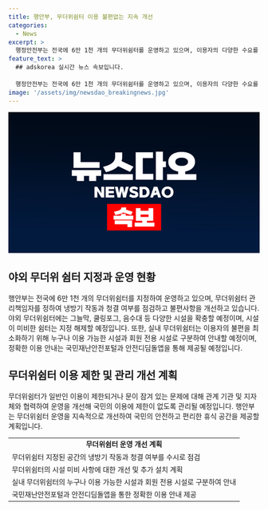 ```yaml
---
title: 행안부, 무더위쉼터 이용 불편없는 지속 개선
categories:
  - News
excerpt: >
  행정안전부는 전국에 6만 1천 개의 무더위쉼터를 운영하고 있으며, 이용자의 다양한 수요를 충족하기 위해 야외쉼터도 운영 중이다. 관리책임자를 정하여 냉방기 작동, 청결 여부 등을 수시로 점검하고 불편사항을 개선하고 있다. 앞으로는 더 많은 시설을 확충하고, 정비를 통해 국민의 무더위쉼터 이용이 원활하도록 할 것이라고 밝혔다.
feature_text: >
  ## adskorea 실시간 뉴스 속보입니다.

  행정안전부는 전국에 6만 1천 개의 무더위쉼터를 운영하고 있으며, 이용자의 다양한 수요를 충족하기 위해 야외쉼터도 운영 중이다. 관리책임자를 정하여 냉방기 작동, 청결 여부 등을 수시로 점검하고 불편사항을 개선하고 있다. 앞으로는 더 많은 시설을 확충하고, 정비를 통해 국민의 무더위쉼터 이용이 원활하도록 할 것이라고 밝혔다.
image: '/assets/img/newsdao_breakingnews.jpg'
---
```


<p><img src="/assets/img/newsdao_breakingnews.jpg" alt="adskorea 속보" /></p>

<h2 data-ke-size="size26">야외 무더위 쉼터 지정과 운영 현황</h2>

<p data-ke-size="size16">행안부는 전국에 6만 1천 개의 무더위쉼터를 지정하여 운영하고 있으며, 무더위쉼터 관리책임자를 정하여 냉방기 작동과 청결 여부를 점검하고 불편사항을 개선하고 있습니다. 야외 무더위쉼터에는 그늘막, 쿨링포그, 음수대 등 다양한 시설을 확충할 예정이며, 시설이 미비한 쉼터는 지정 해제할 예정입니다. 또한, 실내 무더위쉼터는 이용자의 불편을 최소화하기 위해 누구나 이용 가능한 시설과 회원 전용 시설로 구분하여 안내할 예정이며, 정확한 이용 안내는 국민재난안전포털과 안전디딤돌앱을 통해 제공될 예정입니다.</p>

<h2 data-ke-size="size26">무더위쉼터 이용 제한 및 관리 개선 계획</h2>

<p data-ke-size="size16">무더위쉼터가 일반인 이용이 제한되거나 문이 잠겨 있는 문제에 대해 관계 기관 및 지자체와 협력하여 운영을 개선해 국민의 이용에 제한이 없도록 관리될 예정입니다. 행안부는 무더위쉼터 운영을 지속적으로 개선하여 국민의 안전하고 편리한 휴식 공간을 제공할 계획입니다.</p>

<table>
    <tr>
        <td style="text-align: center; height: 17px;"><b>무더위쉼터 운영 개선 계획</b></td>
    </tr>
    <tr>
        <td>무더위쉼터 지정된 공간의 냉방기 작동과 청결 여부를 수시로 점검</td>
    </tr>
    <tr>
        <td>무더위쉼터의 시설 미비 사항에 대한 개선 및 추가 설치 계획</td>
    </tr>
    <tr>
        <td>실내 무더위쉼터의 누구나 이용 가능한 시설과 회원 전용 시설로 구분하여 안내</td>
    </tr>
    <tr>
        <td>국민재난안전포털과 안전디딤돌앱을 통한 정확한 이용 안내 제공</td>
    </tr>
</table>

